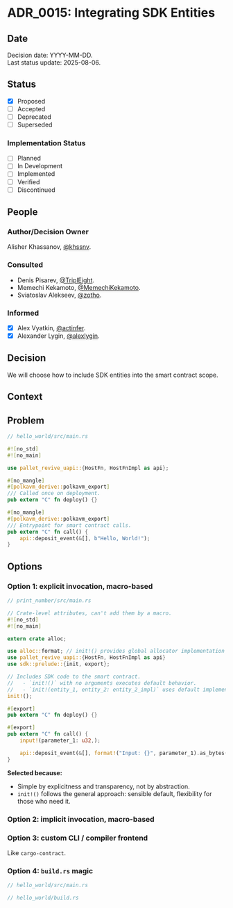 # ADR_0015: Integrating SDK Entities

## Date

Decision date: YYYY-MM-DD.  
Last status update: 2025-08-06.

## Status

- [x] Proposed
- [ ] Accepted
- [ ] Deprecated
- [ ] Superseded

### Implementation Status

- [ ] Planned
- [ ] In Development
- [ ] Implemented
- [ ] Verified
- [ ] Discontinued

## People

### Author/Decision Owner

Alisher Khassanov, [@khssnv](https://github.com/khssnv).

### Consulted

- Denis Pisarev, [@TriplEight](https://github.com/TriplEight).
- Memechi Kekamoto, [@MemechiKekamoto](https://github.com/MemechiKekamoto).
- Sviatoslav Alekseev, [@zotho](https://github.com/zotho).

### Informed

- [x] Alex Vyatkin, [@actinfer](https://github.com/actinfer).
- [x] Alexander Lygin, [@alexlygin](https://github.com/AlexLgn).

## Decision

We will choose how to include SDK entities into the smart contract scope.

## Context

## Problem

```rust
// hello_world/src/main.rs

#![no_std]
#![no_main]

use pallet_revive_uapi::{HostFn, HostFnImpl as api};

#[no_mangle]
#[polkavm_derive::polkavm_export]
/// Called once on deployment.
pub extern "C" fn deploy() {}

#[no_mangle]
#[polkavm_derive::polkavm_export]
/// Entrypoint for smart contract calls.
pub extern "C" fn call() {
    api::deposit_event(&[], b"Hello, World!");
}
```

## Options

### Option 1: explicit invocation, macro-based

```rust
// print_number/src/main.rs

// Crate-level attributes, can't add them by a macro.
#![no_std]
#![no_main]

extern crate alloc;

use alloc::format; // init!() provides global allocator implementation
use pallet_revive_uapi::{HostFn, HostFnImpl as api}
use sdk::prelude::{init, export};

// Includes SDK code to the smart contract.
//   - `init!()` with no arguments executes default behavior.
//   - `init!(entity_1, entity_2: entity_2_impl)` uses default implementation of the `entity_1` and user-provided implementation of the `entity_2`.
init!();

#[export]
pub extern "C" fn deploy() {}

#[export]
pub extern "C" fn call() {
    input!(parameter_1: u32,);

    api::deposit_event(&[], format!("Input: {}", parameter_1).as_bytes());
}
```

**Selected because:**

- Simple by explicitness and transparency, not by abstraction.
- `init!()` follows the general approach: sensible default, flexibility for those who need it.

### Option 2: implicit invocation, macro-based

### Option 3: custom CLI / compiler frontend

Like `cargo-contract`.

### Option 4: `build.rs` magic

```rust
// hello_world/src/main.rs
```

```rust
// hello_world/build.rs
```
